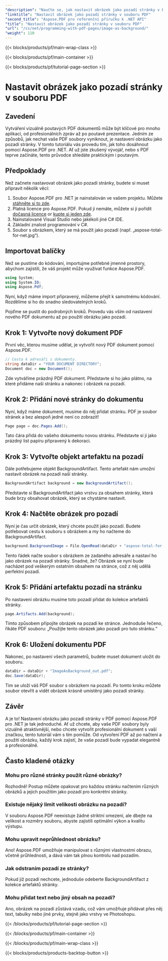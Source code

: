 ```yaml
---
"description": "Naučte se, jak nastavit obrázek jako pozadí stránky v PDF pomocí Aspose.PDF pro .NET s tímto podrobným návodem. Vytvořte profesionální a vizuálně přitažlivé dokumenty."
"linktitle": "Nastavit obrázek jako pozadí stránky v souboru PDF"
"second_title": "Aspose.PDF pro referenční příručku k .NET API"
"title": "Nastavit obrázek jako pozadí stránky v souboru PDF"
"url": "/cs/net/programming-with-pdf-pages/image-as-background/"
"weight": 110
---
```


{{< blocks/products/pf/main-wrap-class >}}

{{< blocks/products/pf/main-container >}}

{{< blocks/products/pf/tutorial-page-section >}}

# Nastavit obrázek jako pozadí stránky v souboru PDF

## Zavedení

Vytváření vizuálně poutavých PDF dokumentů může být klíčové pro mnoho aplikací, od profesionálních zpráv až po poutavé prezentace. Jedním ze způsobů, jak nechat vaše PDF soubory vyniknout, je nastavení obrázku jako pozadí stránky. V tomto tutoriálu vás provedu tím, jak toho dosáhnout pomocí Aspose.PDF pro .NET. Ať už jste zkušený vývojář, nebo s PDF teprve začínáte, tento průvodce shledáte praktickým i poutavým.

## Předpoklady

Než začnete nastavovat obrázek jako pozadí stránky, budete si muset připravit několik věcí:

1. Soubor Aspose.PDF pro .NET je nainstalován ve vašem projektu. Můžete [stáhněte si to zde](https://releases.aspose.com/pdf/net/).
2. Platná licence pro Aspose.PDF. Pokud ji nemáte, můžete si ji pořídit [dočasná licence](https://purchase.aspose.com/tempneboary-license/) or [kupte si jeden zde](https://purchase.aspose.com/buy).
3. Nainstalované Visual Studio nebo jakékoli jiné C# IDE.
4. Základní znalost programování v C#.
5. Soubor s obrázkem, který se má použít jako pozadí (např. „aspose-total-for-net.jpg“).

## Importovat balíčky

Než se pustíme do kódování, importujme potřebné jmenné prostory, abychom zajistili, že váš projekt může využívat funkce Aspose.PDF.

```csharp
using System;
using System.IO;
using Aspose.Pdf;
```

Nyní, když máme import připravený, můžeme přejít k samotnému kódování. Rozdělíme si ho do snadno sledovatelných kroků.

Pojďme se pustit do podrobných kroků. Provedu vás vším od nastavení nového PDF dokumentu až po použití obrázku jako pozadí.

## Krok 1: Vytvořte nový dokument PDF

První věc, kterou musíme udělat, je vytvořit nový PDF dokument pomocí Aspose.PDF.

```csharp
// Cesta k adresáři s dokumenty.
string dataDir = "YOUR DOCUMENT DIRECTORY";
Document doc = new Document();
```

Zde vytváříme prázdný PDF dokument. Představte si ho jako plátno, na které přidáme naši stránku a nakonec i obrázek na pozadí.

## Krok 2: Přidání nové stránky do dokumentu

Nyní, když máme dokument, musíme do něj přidat stránku. PDF je soubor stránek a bez alespoň jedné není co zobrazit!

```csharp
Page page = doc.Pages.Add();
```

Tato čára přidá do vašeho dokumentu novou stránku. Představte si ji jako prázdný list papíru připravený k dekoraci.

## Krok 3: Vytvořte objekt artefaktu na pozadí

Dále potřebujeme objekt BackgroundArtifact. Tento artefakt nám umožní nastavit obrázek na pozadí naší stránky.

```csharp
BackgroundArtifact background = new BackgroundArtifact();
```

Představte si BackgroundArtifact jako vrstvu za obsahem stránky, která bude brzy obsahovat obrázek, který se chystáme nastavit.

## Krok 4: Načtěte obrázek pro pozadí

Nyní je čas určit obrázek, který chcete použít jako pozadí. Budete potřebovat cestu k souboru s obrázkem a my ho načteme do BackgroundArtifact.

```csharp
background.BackgroundImage = File.OpenRead(dataDir + "aspose-total-for-net.jpg");
```

Tento řádek načte soubor s obrázkem ze zadaného adresáře a nastaví ho jako obrázek na pozadí stránky. Snadné, že? Obrázek se nyní bude nacházet pod veškerým ostatním obsahem na stránce, což z něj udělá perfektní pozadí.

## Krok 5: Přidání artefaktu pozadí na stránku

Po nastavení obrázku musíme toto pozadí přidat do kolekce artefaktů stránky.

```csharp
page.Artifacts.Add(background);
```

Tímto způsobem připojíte obrázek na pozadí ke stránce. Jednoduše řečeno, říkáte PDF souboru: „Použijte tento obrázek jako pozadí pro tuto stránku.“

## Krok 6: Uložení dokumentu PDF

Nakonec, po nastavení všech parametrů, budete muset dokument uložit do souboru.

```csharp
dataDir = dataDir + "ImageAsBackground_out.pdf";
doc.Save(dataDir);
```

Tím se uloží váš PDF soubor s obrázkem na pozadí. Po tomto kroku můžete soubor otevřít a vidět obrázek krásně umístěný jako pozadí stránky.

## Závěr

A je to! Nastavení obrázku jako pozadí stránky v PDF pomocí Aspose.PDF pro .NET je tak jednoduché. Ať už chcete, aby vaše PDF soubory byly vizuálně atraktivnější, nebo chcete vytvořit profesionální dokument s vaší značkou, tento tutoriál vám s tím pomůže. Od vytvoření PDF až po načtení a použití obrázku, každý krok zajistí, že vaše pozadí bude vypadat elegantně a profesionálně.

## Často kladené otázky

### Mohu pro různé stránky použít různé obrázky?
Rozhodně! Postup můžete opakovat pro každou stránku načtením různých obrázků a jejich použitím jako pozadí pro konkrétní stránky.

### Existuje nějaký limit velikosti obrázku na pozadí?
V souboru Aspose.PDF neexistuje žádné striktní omezení, ale dbejte na velikost a rozměry souboru, abyste zajistili optimální výkon a kvalitu výstupu.

### Mohu upravit neprůhlednost obrázku?
Ano! Aspose.PDF umožňuje manipulovat s různými vlastnostmi obrazu, včetně průhlednosti, a dává vám tak plnou kontrolu nad pozadím.

### Jak odstraním pozadí ze stránky?
Pokud již pozadí nechcete, jednoduše odeberte BackgroundArtifact z kolekce artefaktů stránky.

### Mohu přidat text nebo jiný obsah na pozadí?
Ano, obrázek na pozadí zůstává vzadu, což vám umožňuje přidávat přes něj text, tabulky nebo jiné prvky, stejně jako vrstvy ve Photoshopu.

{{< /blocks/products/pf/tutorial-page-section >}}

{{< /blocks/products/pf/main-container >}}

{{< /blocks/products/pf/main-wrap-class >}}

{{< blocks/products/products-backtop-button >}}